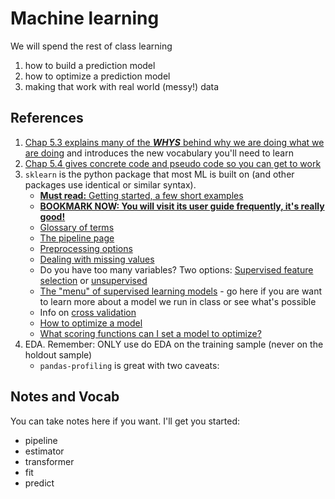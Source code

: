 # Machine learning

We will spend the rest of class learning 
1. how to build a prediction model
1. how to optimize a prediction model
1. making that work with real world (messy!) data

## References

1. [Chap 5.3 explains many of the _**WHYS**_ behind why we are doing what we are doing](https://ledatascifi.github.io/ledatascifi-2022/content/05/03_ML.html) and introduces the new vocabulary you'll need to learn
1. [Chap 5.4 gives concrete code and pseudo code so you can get to work](https://ledatascifi.github.io/ledatascifi-2022/content/05/04a_SKLearn.html)
1. `sklearn` is the python package that most ML is built on (and other packages use identical or similar syntax).
    - [**Must read:** Getting started, a few short examples](https://scikit-learn.org/stable/getting_started.html) 
    - **[BOOKMARK NOW: You will visit its user guide frequently, it's really good!](https://scikit-learn.org/stable/user_guide.html)**
    - [Glossary of terms](https://scikit-learn.org/stable/glossary.html)
    - [The pipeline page](https://scikit-learn.org/stable/modules/compose.html)
    - [Preprocessing options](https://scikit-learn.org/stable/modules/preprocessing.html)
    - [Dealing with missing values](https://scikit-learn.org/stable/modules/impute.html)
    - Do you have too many variables? Two options: [Supervised feature selection](https://scikit-learn.org/stable/modules/feature_selection.html) or [unsupervised](https://scikit-learn.org/stable/modules/unsupervised_reduction.html)
    - [The "menu" of supervised learning models](https://scikit-learn.org/stable/supervised_learning.html) - go here if you are want to learn more about a model we run in class or see what's possible
    - Info on [cross validation](https://scikit-learn.org/stable/modules/cross_validation.html)
    - [How to optimize a model](https://scikit-learn.org/stable/modules/grid_search.html)
    - [What scoring functions can I set a model to optimize?](https://scikit-learn.org/stable/modules/model_evaluation.html)
1. EDA. Remember: ONLY use do EDA on the training sample (never on the holdout sample)
    - `pandas-profiling` is great with two caveats: 

## Notes and Vocab

You can take notes here if you want. I'll get you started:
- pipeline
- estimator
- transformer
- fit
- predict 
